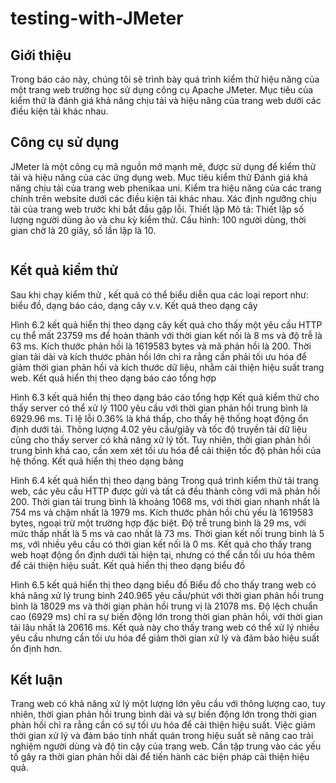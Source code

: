 # testing-with-JMeter
## Giới thiệu
Trong báo cáo này, chúng tôi sẽ trình bày quá trình kiểm thử hiệu năng của một trang web trường học sử dụng công cụ Apache JMeter. Mục tiêu của kiểm thử là đánh giá khả năng chịu tải và hiệu năng của trang web dưới các điều kiện tải khác nhau.


## Công cụ sử dụng
JMeter là một công cụ mã nguồn mở mạnh mẽ, được sử dụng để kiểm thử tải và hiệu năng của các ứng dụng web.
Mục tiêu kiểm thử
Đánh giá khả năng chịu tải của trang web phenikaa uni.
Kiểm tra hiệu năng của các trang chính trên website dưới các điều kiện tải khác nhau.
Xác định ngưỡng chịu tải của trang web trước khi bắt đầu gặp lỗi.
Thiết lập 
Mô tả: Thiết lập số lượng người dùng ảo và chu kỳ kiểm thử.
Cấu hình: 100 người dùng, thời gian chờ là 20 giây, số lần lặp là 10.


![]()
## Kết quả kiểm thử
Sau khi chạy kiểm thử , kết quả có thể biểu diễn qua các loại report như: biểu đồ, dạng báo cáo, dạng cây v.v.
Kết quả theo dạng cây

Hình 6.2 kết quả hiển thị theo dạng cây
kết quả cho thấy một yêu cầu HTTP cụ thể mất 23759 ms để hoàn thành với thời gian kết nối là 8 ms và độ trễ là 63 ms. Kích thước phản hồi là 1619583 bytes và mã phản hồi là 200. Thời gian tải dài và kích thước phản hồi lớn chỉ ra rằng cần phải tối ưu hóa để giảm thời gian phản hồi và kích thước dữ liệu, nhằm cải thiện hiệu suất trang web.
Kết quả hiển thị theo dạng báo cáo tổng hợp

Hình 6.3 kết quả hiển thị theo dạng báo cáo tổng hợp
Kết quả kiểm thử cho thấy server có thể xử lý 1100 yêu cầu với thời gian phản hồi trung bình là 6929.96 ms. Tỉ lệ lỗi 0.36% là khá thấp, cho thấy hệ thống hoạt động ổn định dưới tải. Thông lượng 4.02 yêu cầu/giây và tốc độ truyền tải dữ liệu cũng cho thấy server có khả năng xử lý tốt. Tuy nhiên, thời gian phản hồi trung bình khá cao, cần xem xét tối ưu hóa để cải thiện tốc độ phản hồi của hệ thống.
Kết quả hiển thị theo dạng bảng

Hình 6.4 kết quả hiển thị theo dạng bảng
Trong quá trình kiểm thử tải trang web, các yêu cầu HTTP được gửi và tất cả đều thành công với mã phản hồi 200. Thời gian tải trung bình là khoảng 1068 ms, với thời gian nhanh nhất là 754 ms và chậm nhất là 1979 ms. Kích thước phản hồi chủ yếu là 1619583 bytes, ngoại trừ một trường hợp đặc biệt. Độ trễ trung bình là 29 ms, với mức thấp nhất là 5 ms và cao nhất là 73 ms. Thời gian kết nối trung bình là 5 ms, với nhiều yêu cầu có thời gian kết nối là 0 ms. Kết quả cho thấy trang web hoạt động ổn định dưới tải hiện tại, nhưng có thể cần tối ưu hóa thêm để cải thiện hiệu suất.
Kết quả hiển thị theo dạng biểu đồ

Hình 6.5 kết quả hiển thị theo dạng biểu đồ
Biểu đồ cho thấy trang web có khả năng xử lý trung bình 240.965 yêu cầu/phút với thời gian phản hồi trung bình là 18029 ms và thời gian phản hồi trung vị là 21078 ms. Độ lệch chuẩn cao (6929 ms) chỉ ra sự biến động lớn trong thời gian phản hồi, với thời gian tải lâu nhất là 20616 ms. Kết quả này cho thấy trang web có thể xử lý nhiều yêu cầu nhưng cần tối ưu hóa để giảm thời gian xử lý và đảm bảo hiệu suất ổn định hơn.
## Kết luận
Trang web có khả năng xử lý một lượng lớn yêu cầu với thông lượng cao, tuy nhiên, thời gian phản hồi trung bình dài và sự biến động lớn trong thời gian phản hồi chỉ ra rằng cần có sự tối ưu hóa để cải thiện hiệu suất. Việc giảm thời gian xử lý và đảm bảo tính nhất quán trong hiệu suất sẽ nâng cao trải nghiệm người dùng và độ tin cậy của trang web. Cần tập trung vào các yếu tố gây ra thời gian phản hồi dài để tiến hành các biện pháp cải thiện hiệu quả.
